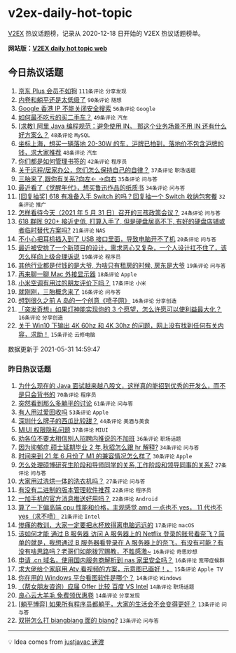 # v2ex-daily-hot-topic

[V2EX](https://www.v2ex.com/) 热议话题榜，记录从 2020-12-18 日开始的 V2EX 热议话题榜单。

**网站版：[V2EX daily hot topic web](https://boojack.github.io/v2ex-daily-hot-topic-web/)**

## 今日热议话题

<!-- TODAY BEGIN -->

1. [京东 Plus 会员不如狗](https://www.v2ex.com/t/780303) `111条评论` `分享发现`
1. [内卷和躺平还是太低级了](https://www.v2ex.com/t/780273) `90条评论` `随想`
1. [Google 香港 IP 不能关闭安全搜索](https://www.v2ex.com/t/780248) `56条评论` `Google`
1. [如何最不吃亏的买二手车？](https://www.v2ex.com/t/780245) `49条评论` `汽车`
1. [[求教] 阿里 Java 编程规范：避免使用 IN。 那这个业务场景不用 IN 还有什么好方案么？](https://www.v2ex.com/t/780277) `48条评论` `MySQL`
1. [坐标上海，想买一辆落地 20-30W 的车，沪牌已拍到，落地价不包含沪牌的钱，求大家推荐](https://www.v2ex.com/t/780286) `48条评论` `汽车`
1. [你们都是如何管理书签的](https://www.v2ex.com/t/780243) `42条评论` `程序员`
1. [关于远程/居家办公，您们怎么保持自己的自律？](https://www.v2ex.com/t/780250) `37条评论` `职场话题`
1. [三胎来了,跟你有关系?向左← →向右](https://www.v2ex.com/t/780399) `35条评论` `问与答`
1. [最近看了《觉醒年代》，想买鲁迅作品的纸质书](https://www.v2ex.com/t/780265) `34条评论` `问与答`
1. [[回复抽奖] 618 有准备入手 Switch 的吗？回复抽一个 Switch 收纳包套餐](https://www.v2ex.com/t/780414) `32条评论` `推广`
1. [怎样看待今天（2021 年 5 月 31 日）召开的三孩政策会议？](https://www.v2ex.com/t/780395) `24条评论` `问与答`
1. [618 群晖 920+ 接近史低, 打算入手了, 但是硬盘居高不下, 有好的硬盘店铺或者临时替代方案吗?](https://www.v2ex.com/t/780279) `21条评论` `NAS`
1. [不小心把耳机插入到了 USB 接口里面，导致电脑开不了机](https://www.v2ex.com/t/780263) `20条评论` `问与答`
1. [最近被安排了一个新项目的设计，需求恶心又复杂，一个人设计扛不住了，该怎么样向上级合理诉说](https://www.v2ex.com/t/780406) `19条评论` `程序员`
1. [其他行业都是付钱的是大爷, 为啥只有租房的时候, 房东是大爷](https://www.v2ex.com/t/780388) `19条评论` `问与答`
1. [再来聊一聊 Mac 外接显示器](https://www.v2ex.com/t/780433) `18条评论` `Apple`
1. [小米空调有用过的朋友评价下吗？](https://www.v2ex.com/t/780437) `17条评论` `小米`
1. [就刚刚，三胎概念来了](https://www.v2ex.com/t/780362) `16条评论` `问与答`
1. [想到很久之前 A 岛的一个创意《喷子网》](https://www.v2ex.com/t/780259) `16条评论` `分享创造`
1. [「突发奇想」如果灯神能实现你的 3 个愿望，怎么许愿可以使利益最大化？](https://www.v2ex.com/t/780256) `16条评论` `分享创造`
1. [关于 Win10 下输出 4K 60hz 和 4K 30hz 的问题，网上没有找到任何有关内容，求助！](https://www.v2ex.com/t/780427) `15条评论` `云修电脑`

数据更新于 2021-05-31 14:59:47

<!-- TODAY END -->

### 昨日热议话题

<!-- YESTERDAY BEGIN -->

1. [为什么现在的 Java 面试越来越八股文，这样真的能招到优秀的开发么，而不是只会背书的](https://www.v2ex.com/t/780128) `70条评论` `程序员`
1. [突然看到那么多躺平的讨论](https://www.v2ex.com/t/780189) `61条评论` `问与答`
1. [有人用过爱回收吗](https://www.v2ex.com/t/780117) `53条评论` `Apple`
1. [深圳什么牌子的西瓜比较甜？](https://www.v2ex.com/t/780146) `44条评论` `美酒与美食`
1. [MIUI 权限隐私问题](https://www.v2ex.com/t/780119) `37条评论` `MIUI`
1. [劝各位不要太相信别人招聘内推说的不加班](https://www.v2ex.com/t/780182) `36条评论` `职场话题`
1. [因为抑郁症,硕士延期毕业 2 年,秋招怎么跟 hr 解释?](https://www.v2ex.com/t/780151) `34条评论` `问与答`
1. [时间来到 21 年 6 月份了 M1 的兼容情况怎么样了](https://www.v2ex.com/t/780130) `30条评论` `Apple`
1. [怎么处理硕博研究生阶段和导师同学的关系,工作阶段和领导同事的关系?](https://www.v2ex.com/t/780104) `27条评论` `问与答`
1. [大家用过洗烘一体的洗衣机吗？](https://www.v2ex.com/t/780142) `27条评论` `问与答`
1. [有没有二进制的版本管理软件推荐](https://www.v2ex.com/t/780168) `22条评论` `程序员`
1. [一加手机的官方消息推送好用吗？](https://www.v2ex.com/t/780167) `22条评论` `Android`
1. [算了一下偏高端 cpu 性能和价格，主观感觉 amd 一点也不 yes， 11 代也不 yes（求不喷）](https://www.v2ex.com/t/780214) `21条评论` `Intel`
1. [惨痛的教训，大家一定要把水杯放得离电脑远远的](https://www.v2ex.com/t/780158) `17条评论` `macOS`
1. [该如何才能 通过 B 服务器 访问 A 服务器上的 Netflix 登录的账号看奈飞？简单的就是，我想通过 B 服务器看登录在 A 服务器上的奈飞，有没有可能？有没有啥思路吗？老哥们如能拨冗赐教，不胜感激~](https://www.v2ex.com/t/780196) `16条评论` `奇思妙想`
1. [申请 .cn 域名，使用国内服务商解析到 nas 家里安全吗？](https://www.v2ex.com/t/780174) `16条评论` `宽带症候群`
1. [求大佬给个家庭用 Atv 看视频的方案，示意图已画好！，](https://www.v2ex.com/t/780201) `15条评论` `Apple TV`
1. [你在用的 Windows 平台看图软件是哪个？](https://www.v2ex.com/t/780221) `14条评论` `Windows`
1. [（帮女朋友咨询）应届 Offer 比较 百度 VS Intel](https://www.v2ex.com/t/780190) `14条评论` `职场话题`
1. [良心云大羊毛 免费领优惠卷](https://www.v2ex.com/t/780101) `14条评论` `分享发现`
1. [[躺平博弈] 如果所有程序员都躺平，大家的生活会不会变得更好？](https://www.v2ex.com/t/780200) `13条评论` `问与答`
1. [双拼怎么打 biangbiang 面的 biang?](https://www.v2ex.com/t/780178) `13条评论` `问与答`

<!-- YESTERDAY END -->

---

💡 Idea comes from [justjavac 迷渡](https://github.com/justjavac/)
